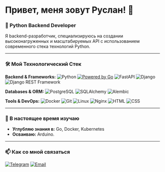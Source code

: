 # Привет, меня зовут Руслан! 👋

### 🚀 Python Backend Developer

Я backend-разработчик, специализируюсь на создании высоконагруженных и масштабируемых API с использованием современного стека технологий Python.

---

### 🛠️ Мой Технологический Стек

**Backend & Frameworks:**
![Python](https://img.shields.io/badge/Python-3776AB?style=for-the-badge&logo=python&logoColor=white)
[![Powered by Go](https://img.shields.io/badge/Powered%20by-Go-00ADD8?logo=go&logoColor=white)](https://golang.org)
![FastAPI](https://img.shields.io/badge/FastAPI-005571?style=for-the-badge&logo=fastapi)
![Django](https://img.shields.io/badge/Django-092E20?style=for-the-badge&logo=django&logoColor=white)
![Django REST Framework](https://img.shields.io/badge/DRF-red?style=for-the-badge&logo=django&logoColor=white)

**Databases & ORM:**
![PostgreSQL](https://img.shields.io/badge/PostgreSQL-316192?style=for-the-badge&logo=postgresql&logoColor=white)
![SQLAlchemy](https://img.shields.io/badge/SQLAlchemy-orange?style=for-the-badge)
![Alembic](https://img.shields.io/badge/Alembic-000?style=for-the-badge)

**Tools & DevOps:**
![Docker](https://img.shields.io/badge/Docker-2496ED?style=for-the-badge&logo=docker&logoColor=white)
![Git](https://img.shields.io/badge/Git-F05032?style=for-the-badge&logo=git&logoColor=white)
![Linux](https://img.shields.io/badge/Linux-FCC624?style=for-the-badge&logo=linux&logoColor=black)
![Nginx](https://img.shields.io/badge/Nginx-009639?style=for-the-badge&logo=nginx&logoColor=white)
![HTML](https://img.shields.io/badge/HTML5-E34F26?style=for-the-badge&logo=html5&logoColor=white)
![CSS](https://img.shields.io/badge/CSS3-1572B6?style=for-the-badge&logo=css3&logoColor=white)

---

### 🎯 В настоящее время изучаю

* **Углубляю знания в:** Go, Docker, Kubernetes
* **Осваиваю:** Arduino.

---

### 📫 Как со мной связаться

[![Telegram](https://img.shields.io/badge/Telegram-2CA5E0?style=for-the-badge&logo=telegram&logoColor=white)](https://t.me/the_synt3x)
[![Email](https://img.shields.io/badge/Email-D14836?style=for-the-badge&logo=gmail&logoColor=white)](https://gaurgievrusla89@gmail.com)
